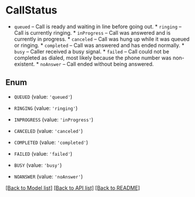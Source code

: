 # CallStatus

* `queued` &ndash; Call is ready and waiting in line before going out. * `ringing` &ndash; Call is currently ringing. * `inProgress` &ndash; Call was answered and is currently in progress. * `canceled` &ndash; Call was hung up while it was queued or ringing. * `completed` &ndash; Call was answered and has ended normally. * `busy` &ndash; Caller received a busy signal. * `failed` &ndash; Call could not be completed as dialed, most likely because the phone number was non-existent. * `noAnswer` &ndash; Call ended without being answered.

## Enum

* `QUEUED` (value: `'queued'`)

* `RINGING` (value: `'ringing'`)

* `INPROGRESS` (value: `'inProgress'`)

* `CANCELED` (value: `'canceled'`)

* `COMPLETED` (value: `'completed'`)

* `FAILED` (value: `'failed'`)

* `BUSY` (value: `'busy'`)

* `NOANSWER` (value: `'noAnswer'`)

[[Back to Model list]](../README.md#documentation-for-models) [[Back to API list]](../README.md#documentation-for-api-endpoints) [[Back to README]](../README.md)



